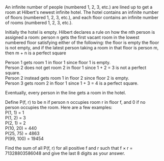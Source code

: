   <p>  An infinite number of people (numbered 1, 2, 3, etc.) are lined up to get a room at Hilbert's newest infinite hotel. The hotel contains an infinite number of floors (numbered 1, 2, 3, etc.), and each floor contains an infinite number of rooms (numbered 1, 2, 3, etc.).   </p>    <p>  Initially the hotel is empty. Hilbert declares a rule on how the nth person is assigned a room: person n gets the first vacant room in the lowest numbered floor satisfying either of the following:  the floor is empty  the floor is not empty, and if the latest person taking a room in that floor is person m, then m + n is a perfect square    </p>    <p>  Person 1 gets room 1 in floor 1 since floor 1 is empty.  <br/>Person 2 does not get room 2 in floor 1 since 1 + 2 = 3 is not a perfect square.  <br/>Person 2 instead gets room 1 in floor 2 since floor 2 is empty.  <br/>Person 3 gets room 2 in floor 1 since 1 + 3 = 4 is a perfect square.  </p>    <p>  Eventually, every person in the line gets a room in the hotel.  </p>    <p>  Define P(f, r) to be n if person n occupies room r in floor f, and 0 if no person occupies the room. Here are a few examples:  <br/>P(1, 1) = 1  <br/>P(1, 2) = 3  <br/>P(2, 1) = 2  <br/>P(10, 20) = 440  <br/>P(25, 75) = 4863  <br/>P(99, 100) = 19454  </p>    <p>  Find the sum of all P(f, r) for all positive f and r such that f &times; r = 71328803586048 and give the last 8 digits as your answer.  </p>  